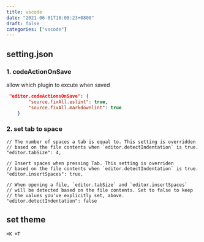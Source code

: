 ```yaml
---
title: vscode
date: "2021-06-01T18:08:23+0800"
draft: false
categories: ["vscode"]
---
```


## setting.json

### 1. codeActionOnSave

allow which plugin to excute when saved

```json
 "editor.codeActionsOnSave": {
        "source.fixAll.eslint": true,
        "source.fixAll.markdownlint": true
    }
```

### 2. set tab to space

```shell
// The number of spaces a tab is equal to. This setting is overridden
// based on the file contents when `editor.detectIndentation` is true.
"editor.tabSize": 4,

// Insert spaces when pressing Tab. This setting is overriden
// based on the file contents when `editor.detectIndentation` is true.
"editor.insertSpaces": true,

// When opening a file, `editor.tabSize` and `editor.insertSpaces`
// will be detected based on the file contents. Set to false to keep
// the values you've explicitly set, above.
"editor.detectIndentation": false

```

## set theme

```
⌘K ⌘T
```
